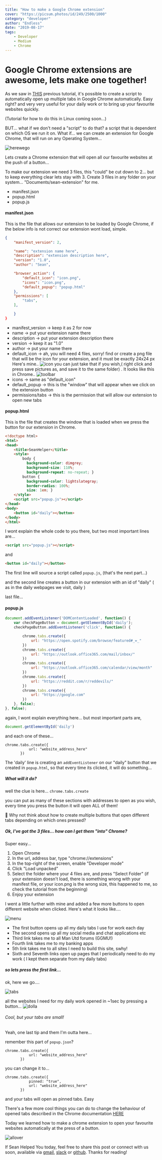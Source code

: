 ```yaml
---
title: "How to make a Google Chrome extension"
cover: "https://picsum.photos/id/249/2500/1000"
category: "developer"
author: "Endless"
date: "2019-08-17"
tags:
    - Developer
    - Medium
    - Chrome
---
```

# Google Chrome extensions are awesome, lets make one together!

As we saw in [THIS](https://swhy.netlify.com/windows-create-a-script-to-open-webpages-automatically) previous tutorial,
it's possible to create a script to automatically open up multiple tabs in Google Chrome automatically. Easy right? and
very very useful for your daily work or to bring up your favourite websites quickly.

(Tutorial for how to do this in Linux coming soon...)

BUT... what if we don't need a "script" to do that? a script that is dependent on which OS we run it on. What if...
we can create an extension for Google Chrome, that will run on any Operating System...

![herewego](herewego.jpg)


Lets create a Chrome extension that will open all our favourite websites at the push of a button...

To make our extension we need 3 files, this "could" be cut down to 2... but to keep everything clear lets stay with 3. Create 3 files in any folder on your system... "Documents/sean-extension" for me.

- manifest.json
- popup.html
- popup.js

#### manifest.json
This is the file that allows our extension to be loaded by Google Chrome, if the below info is not correct our extension wont load, simple.
```json
{
    "manifest_version": 2,

    "name": "extension name here",  
    "description": "extension description here",
    "version": "1.0",
    "author": "Sean",

    "browser_action": {
        "default_icon": "icon.png",
        "icons": "icon.png",
        "default_popup": "popup.html"
    },
    "permissions": [
        "tabs",
    ],

    }
}
```
- manifest_version    -> keep it as 2 for now
- name  ->  put your extension name there
- description  -> put your extension description there
- version  -> keep it as "1.0"
- author -> put your name there
- default_icon  -> ah, you will need 4 files, sorry! find or create a png file that will be the icon for your extension, and it must be exactly 24x24 px Here's mine.. ![icon](icon.png) you can just take that if you wish,( right click and press save pictures as, and save it to the same folder) . It looks like this in Chrome..
![toolbar](toolbar.JPG)
- icons -> same as "default_icon"
- default_popup -> this is the "window" that will appear when we click on the extension button
- permissions/tabs -> this is the permission that will allow our extension to open new tabs

#### popup.html

This is the file that creates the window that is loaded when we press the button for our extension in Chrome.

```html
<!doctype html>
<html>
<head>
    <title>SeanHelper</title>
    <style>
        body {
          background-color: dimgrey;
          background-size: 110%;
          background-repeat: no-repeat; }      
        button {
          background-color: lightslategray;
          border-radius: 100%;
          size: 1em; }
    </style>
    <script src="popup.js"></script>
</head>
<body>
    <button id="daily"></button>
</body>
</html>
```

I wont explain the whole code to you there, but two most important lines are...
```html
<script src="popup.js"></script>
```
and
```html
<button id="daily"></button>
```
The first line will source a script called `popup.js`, (that's the next part...)

and the second line creates a button in our extension with an id of "daily"  ( as in the daily webpages we visit, daily )

last file...

#### popup.js

```javascript
document.addEventListener('DOMContentLoaded', function() {
    var checkPageButton = document.getElementById('daily');
    checkPageButton.addEventListener('click', function() {

        chrome.tabs.create({
            url: "https://open.spotify.com/browse/featured#_=_"
        })
        chrome.tabs.create({
            url: "https://outlook.office365.com/mail/inbox/"
        })
        chrome.tabs.create({
            url: "https://outlook.office365.com/calendar/view/month"
        })
        chrome.tabs.create({
            url: "https://reddit.com/r/reddevils/"
        })
        chrome.tabs.create({
            url: "https://google.com"
        })
    }, false);
}, false);
```

again, I wont explain everything here... but most important parts are,
```javascript
document.getElementById('daily')
```
and each one of these...
```
chrome.tabs.create({
           url: "website_address_here"
       })
```

The 'daily' line is creating an `addEventListener` on our "daily" button that we created in `popup.html`, so that every time its clicked, it will do something...

##### What will it do?

well the clue is here... `chrome.tabs.create`

you can put as many of these sections with addresses to open as you wish, every time you press the button it will open ALL of them!

📌 Why not think about how to create multiple buttons that open different tabs depending on which ones pressed?

##### Ok, I've got the 3 files... how can I get them "into" Chrome?

Super easy...
 1. Open Chrome
 1. In the url, address bar, type "chrome://extensions"
 1. In the top-right of the screen, enable "Developer mode"
 1. Click "Load unpacked"
 1. Select the folder where your 4 files are, and press "Select Folder"  (if your extension doesn't load, there is something wrong with your manifest file, or your icon.png is the wrong size, this happened to me, so check the tutorial from the beginning)
 1. Enjoy your extension


 I went a little further with mine and added a few more buttons to open different website when clicked. Here's what it looks like....

 ![menu](menu.JPG)

 - The first button opens up all my daily tabs I use for work each day
 - The second opens up all my social media and chat applications etc
 - Third link takes me to all Man Utd forums (GGMU!)
 - Fourth link takes me to my banking apps
 - 5th link takes me to all sites I need to build this site, swhy!
 - Sixth and Seventh links open up pages that I periodically need to do my work ( I kept them separate from my daily tabs)

##### so lets press the first link...

ok, here we go....

![tabs](tabs.JPG)

all the websites I need for my daily work opened in ~1sec by pressing a button...
![dolla](dolla.png)

###### Cool, but your tabs are small!

Yeah, one last tip and them I'm outta here...

remember this part of `popup.json`?
```
chrome.tabs.create({
           url: "website_address_here"
       })
```

you can change it to...
```
chrome.tabs.create({
           pinned: "true",
           url: "website_address_here"
       })
```

and your tabs will open as pinned tabs. Easy

There's a few more cool things you can do to change the behaviour of opened tabs described in the Chrome documentation [HERE](https://developer.chrome.com/extensions/tabs)

Today we learned how to make a chrome extension to open your favourite websites automatically at the press of a button.

![allover](allover.jpg)

If Sean Helped You today, feel free to share this post or connect with us soon, available via [gmail](mailto:seanwillhelpyou@gmail.com), [slack](https://app.slack.com/client/TLMMVFQ1X/CLVTNC1MM) or [github](https://github.com/RH-sdavey/sean-will-help-you).
Thanks for reading!
